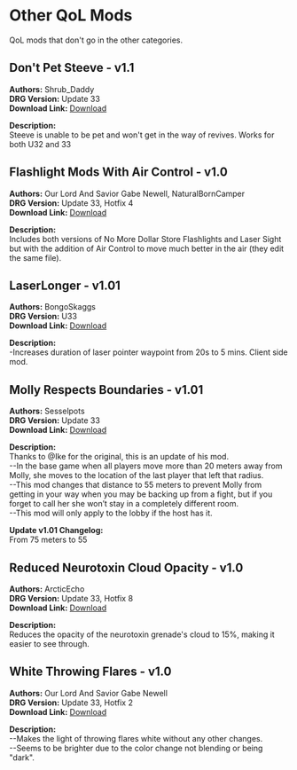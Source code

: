 # Other QoL Mods

QoL mods that don't go in the other categories.

<!-- mod list -->

## Don't Pet Steeve - v1.1
**Authors:** Shrub_Daddy  
**DRG Version:** Update 33  
**Download Link:** [Download](https://github.com/ArcticEcho/DRG-Mods/raw/2b8f0abe2b1828325f53dc456cdc207841af30b5/Quality%20of%20Life/Other/Don%27t%20Pet%20Steeve%20-%20V1.1%20_P.pak)  

**Description:**  
Steeve is unable to be pet and won't get in the way of revives. Works for both U32 and 33

## Flashlight Mods With Air Control - v1.0
**Authors:** Our Lord And Savior Gabe Newell, NaturalBornCamper  
**DRG Version:** Update 33, Hotfix 4  
**Download Link:** [Download](https://github.com/ArcticEcho/DRG-Mods/raw/f29c2013f366a10799c54628e09dbea94e0000d7/Quality%20of%20Life/Other/Flashlight%20Mods%20With%20Air%20Control%20-%20V1.0.zip)  

**Description:**  
Includes both versions of No More Dollar Store Flashlights and Laser Sight but with the addition of Air Control to move much better in the air (they edit the same file).

## LaserLonger - v1.01
**Authors:** BongoSkaggs  
**DRG Version:** U33  
**Download Link:** [Download](https://github.com/ArcticEcho/DRG-Mods/raw/935aac2202602bb06a4f094773ba0ec455ecb81a/Quality%20of%20Life/Other/LaserLonger%20-%20V1.01%20_P.pak)  

**Description:**  
-Increases duration of laser pointer waypoint from 20s to 5 mins. Client side mod.

## Molly Respects Boundaries - v1.01
**Authors:** Sesselpots  
**DRG Version:** Update 33  
**Download Link:** [Download](https://github.com/ArcticEcho/DRG-Mods/raw/255245e65fcccff02edaf037ce68b1758c7a356f/Quality%20of%20Life/Other/Molly%20Respects%20Boundaries%20-%20V1.01%20_P.pak)  

**Description:**  
Thanks to @Ike for the original, this is an update of his mod.  
--In the base game when all players move more than 20 meters away from Molly, she moves to the location of the last player that left that radius.   
--This mod changes that distance to 55 meters to prevent Molly from getting in your way when you may be backing up from a fight, but if you forget to call her she won’t stay in a completely different room.   
--This mod will only apply to the lobby if the host has it.

**Update v1.01 Changelog:**  
From 75 meters to 55

## Reduced Neurotoxin Cloud Opacity - v1.0
**Authors:** ArcticEcho  
**DRG Version:** Update 33, Hotfix 8  
**Download Link:** [Download](https://github.com/ArcticEcho/DRG-Mods/raw/e7fc0438fdbc05d1d4b2652d9a63bef4c39b4265/Quality%20of%20Life/Other/Reduced%20Neurotoxin%20Cloud%20Opacity%20-%20V1.0%20_P.pak)  

**Description:**  
Reduces the opacity of the neurotoxin grenade's cloud to 15%, making it easier to see through.

## White Throwing Flares - v1.0
**Authors:** Our Lord And Savior Gabe Newell  
**DRG Version:** Update 33, Hotfix 2  
**Download Link:** [Download](https://github.com/ArcticEcho/DRG-Mods/raw/ab33f77afd4a3ba9841353911b61ea7c0d10aad6/Quality%20of%20Life/Other/White%20Throwing%20Flares%20-%20V1.0%20_P.pak)  

**Description:**  
--Makes the light of throwing flares white without any other changes.  
--Seems to be brighter due to the color change not blending or being "dark".